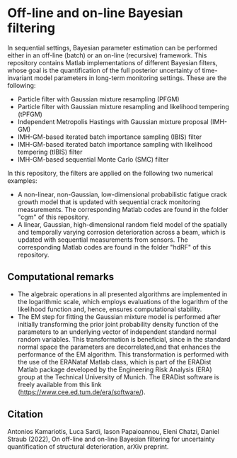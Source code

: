# Off-line and on-line Bayesian filtering

In sequential settings, Bayesian parameter estimation can be performed either in an off-line (batch) or an on-line (recursive) framework. This repository contains Matlab implementations of different Bayesian filters, whose goal is the quantification of the full posterior uncertainty of time-invariant model parameters in long-term monitoring settings. These are the following:
- Particle filter with Gaussian mixture resampling (PFGM)
- Particle filter with Gaussian mixture resampling and likelihood tempering (tPFGM)
- Independent Metropolis Hastings with Gaussian mixture proposal (IMH-GM)
- IMH-GM-based iterated batch importance sampling (IBIS) filter
- IMH-GM-based iterated batch importance sampling with likelihood tempering (tIBIS) filter
- IMH-GM-based sequential Monte Carlo (SMC) filter

In this repository, the filters are applied on the following two numerical examples:
- A non-linear, non-Gaussian, low-dimensional probabilistic fatigue crack growth model that is updated with sequential crack monitoring measurements. The corresponding Matlab codes are found in the folder "cgm" of this repository.
- A linear, Gaussian, high-dimensional random field model of the spatially and temporally varying corrosion deterioration across a beam, which is updated with sequential measurements from sensors. The corresponding Matlab codes are found in the folder "hdRF" of this repository.

## Computational remarks
- The  algebraic  operations  in  all  presented  algorithms  are  implemented  in  the  logarithmic  scale,  which employs evaluations of the logarithm of the likelihood function and, hence, ensures computational stability.
- The  EM  step  for  fitting  the  Gaussian mixture model  is  performed  after  initially  transforming  the  prior  joint probability density function of the parameters to an underlying vector of independent standard normal random variables. This transformation is beneficial, since in the standard normal space the parameters are decorrelated,and that enhances the performance of the EM algorithm. This transformation is performed with the use of the ERANataf Matlab class, which is part of the ERADist Matlab package developed by the Engineering Risk Analysis (ERA) group at the Technical University of Munich. The ERADist software is freely available from this link (https://www.cee.ed.tum.de/era/software/). 

## Citation

Antonios Kamariotis, Luca Sardi, Iason Papaioannou, Eleni Chatzi, Daniel Straub (2022), On off-line and on-line Bayesian filtering for uncertainty quantification of structural deterioration, arXiv preprint.


